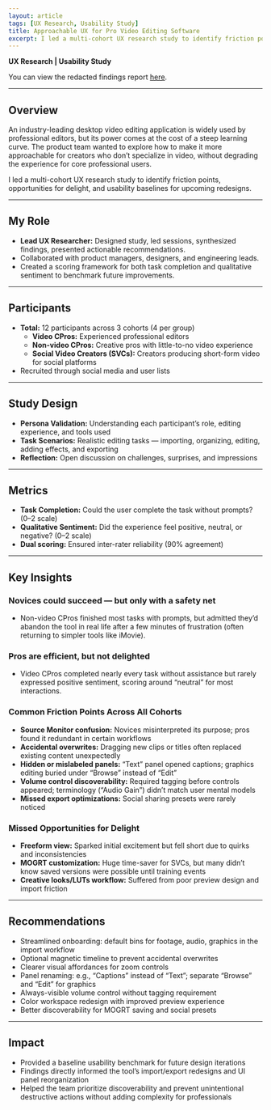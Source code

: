```yaml
---
layout: article
tags: [UX Research, Usability Study]
title: Approachable UX for Pro Video Editing Software
excerpt: I led a multi-cohort UX research study to identify friction points, opportunities for delight, and usability baselines for upcoming redesigns.
---
```


**UX Research | Usability Study**  

You can view the redacted findings report [here](#).

---

## Overview
An industry-leading desktop video editing application is widely used by professional editors, but its power comes at the cost of a steep learning curve. The product team wanted to explore how to make it more approachable for creators who don’t specialize in video, without degrading the experience for core professional users.

I led a multi-cohort UX research study to identify friction points, opportunities for delight, and usability baselines for upcoming redesigns.

---

## My Role
- **Lead UX Researcher:** Designed study, led sessions, synthesized findings, presented actionable recommendations.  
- Collaborated with product managers, designers, and engineering leads.  
- Created a scoring framework for both task completion and qualitative sentiment to benchmark future improvements.  

---

## Participants
- **Total:** 12 participants across 3 cohorts (4 per group)  
  - **Video CPros:** Experienced professional editors  
  - **Non-video CPros:** Creative pros with little-to-no video experience  
  - **Social Video Creators (SVCs):** Creators producing short-form video for social platforms  
- Recruited through social media and user lists  

---

## Study Design
- **Persona Validation:** Understanding each participant’s role, editing experience, and tools used  
- **Task Scenarios:** Realistic editing tasks — importing, organizing, editing, adding effects, and exporting  
- **Reflection:** Open discussion on challenges, surprises, and impressions  

---

## Metrics
- **Task Completion:** Could the user complete the task without prompts? (0–2 scale)  
- **Qualitative Sentiment:** Did the experience feel positive, neutral, or negative? (0–2 scale)  
- **Dual scoring:** Ensured inter-rater reliability (90% agreement)  

---

## Key Insights

### Novices could succeed — but only with a safety net
- Non-video CPros finished most tasks with prompts, but admitted they’d abandon the tool in real life after a few minutes of frustration (often returning to simpler tools like iMovie).

### Pros are efficient, but not delighted
- Video CPros completed nearly every task without assistance but rarely expressed positive sentiment, scoring around “neutral” for most interactions.

### Common Friction Points Across All Cohorts
- **Source Monitor confusion:** Novices misinterpreted its purpose; pros found it redundant in certain workflows  
- **Accidental overwrites:** Dragging new clips or titles often replaced existing content unexpectedly  
- **Hidden or mislabeled panels:** “Text” panel opened captions; graphics editing buried under “Browse” instead of “Edit”  
- **Volume control discoverability:** Required tagging before controls appeared; terminology (“Audio Gain”) didn’t match user mental models  
- **Missed export optimizations:** Social sharing presets were rarely noticed  

### Missed Opportunities for Delight
- **Freeform view:** Sparked initial excitement but fell short due to quirks and inconsistencies  
- **MOGRT customization:** Huge time-saver for SVCs, but many didn’t know saved versions were possible until training events  
- **Creative looks/LUTs workflow:** Suffered from poor preview design and import friction  

---

## Recommendations
- Streamlined onboarding: default bins for footage, audio, graphics in the import workflow  
- Optional magnetic timeline to prevent accidental overwrites  
- Clearer visual affordances for zoom controls  
- Panel renaming: e.g., “Captions” instead of “Text”; separate “Browse” and “Edit” for graphics  
- Always-visible volume control without tagging requirement  
- Color workspace redesign with improved preview experience  
- Better discoverability for MOGRT saving and social presets  

---

## Impact
- Provided a baseline usability benchmark for future design iterations  
- Findings directly informed the tool’s import/export redesigns and UI panel reorganization  
- Helped the team prioritize discoverability and prevent unintentional destructive actions without adding complexity for professionals
